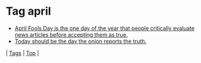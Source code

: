 <!--
title: Tag april
date: 2020-06-28T15:26:58.705Z
tags:
-->
# Tag april

 * [April Fools Day is the one day of the year that people critically evaluate news articles before accepting them as true.](142055725939.md)
 * [Today should be the day the onion reports the truth.](81389655818.md)

| [Tags](tags.md) | [Top](index.md) |
